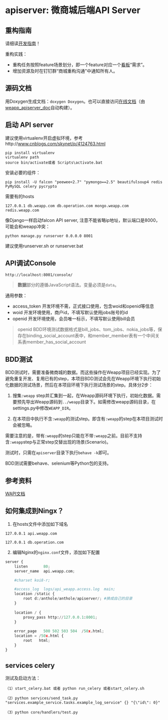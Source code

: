 # apiserver: 微商城后端API Server #

## 重构指南 ##

请细读[开发指南](http://git.weizzz.com:8082/weapp/apiserver/wikis/home)！

重构实践：
 * 重构任务按照feature场景划分，即一个feature对应一个[看板](http://newproject.weizoom.com:8088/project/maintaince/?project_id=37)“需求”。
 * 增加资源及时在钉钉群“商城重构沟通”中通知所有人。


## 源码文档 ##
用Doxygen生成文档：`doxygen Doxygen`。也可以直接访问[在线文档](http://s01.gaoliqi.com:82/doc/apiserver)（由[weapp_apiserver_doc](http://s01.gaoliqi.com:8081/jenkins/job/weapp_apiserver_doc/)自动构建）。

## 启动 API server ##

建议使用virtualenv开启虚拟环境，参考http://www.cnblogs.com/skynet/p/4124763.html
```
pip install virtualenv
virtualenv path
source bin/activate或者 Scripts\activate.bat
```

安装必要的组件：
```
pip install -U falcon "peewee<2.7" "pymongo==2.5" beautifulsoup4 redis PyMySQL celery pycrypto
```

需要有的hosts
```
127.0.0.1 db.weapp.com db.operation.com mongo.weapp.com redis.weapp.com
```

像Django一样启动falcon API server, 注意不能省略ip地址，默认端口是8000，可能会和weapp冲突：
```
python manage.py runserver 0.0.0.0 8001
```
建议使用runserver.sh or runserver.bat

## API调试Console ##

```
http://localhost:8001/console/
```

> **数据**部分的遵循JavaScript语法。变量必须是`data`。

通用参数：
* access_token 开发环境不需，正式接口使用，包含woid和openid等信息
* woid 开发环境使用，商户id，不填写默认使用jobs账号的id
* openid 开发环境使用，会员唯一标示，不填写默认使用bill会员
> openid BDD环境测试数据格式是bill_jobs、tom_jobs、nokia_jobs等，保存在binding_social_account表中，和member_member表有一个中间关系表member_has_social_account

## BDD测试 ##

BDD测试时，需要准备微商城的数据。而这些操作在Weapp项目已经实现。为了避免重复开发、复用已有的step，本项目BDD测试会先在Weapp环境下执行初始化数据的测试场景，然后在本项目环境下执行测试场景的step。具体分2步：

1. 搜集`:weapp` step并汇集到一起，在Weapp源码环境下执行，初始化数据。需要预先导出Weapp源码到`../weapp`目录下。如需修改weapp源码目录，在settings.py中修改`WEAPP_DIR`。

2. 在本项目中执行不含`:weapp`的测试step。即含有`:weapp`的step在本项目测试时会被忽略。

需要注意的是，带有`:weapp`的step只能在不带`:weapp`之前。目前不支持含`:weapp`step与正常step交替出现的场景(Scenario)。

测试时，只需在`apiserver`目录下执行`behave -k`即可。

BDD测试需要behave、selenium等Python包的支持。


## 参考资料 ##

[WAPI文档](http://git.weizzz.com:8082/weizoom/Weapp/wikis/WAPI_home)

## 如何集成到Ningx？ ##
1. 在hosts文件中添加如下域名
```
127.0.0.1 api.weapp.com
```
```
127.0.0.1 db.operation.com
```
2. 编辑Nginx的`nginx.conf`文件，添加如下配置
```py
server {
    listen       80;
    server_name  api.weapp.com;

    #charset koi8-r;

    #access_log  logs/api_weapp.access.log  main;
    location /static {
        root d:/anthole/anthole/apiserver/; #换成自己的目录
    }
    
    location / {
        proxy_pass http://127.0.0.1:8001;
    }
    
    error_page   500 502 503 504  /50x.html;
    location = /50x.html {
        root   html;
    }
}
```

## services celery ##
测试及启动方法： 
```
（1）start_celery.bat 或者 python run_celery 或者start_celery.sh
```
```
（2）python services/send_task.py "services.example_service.tasks.example_log_service" {} "{\"id\": 0}" 
```
```
（3）python core/handlers/test.py
```


